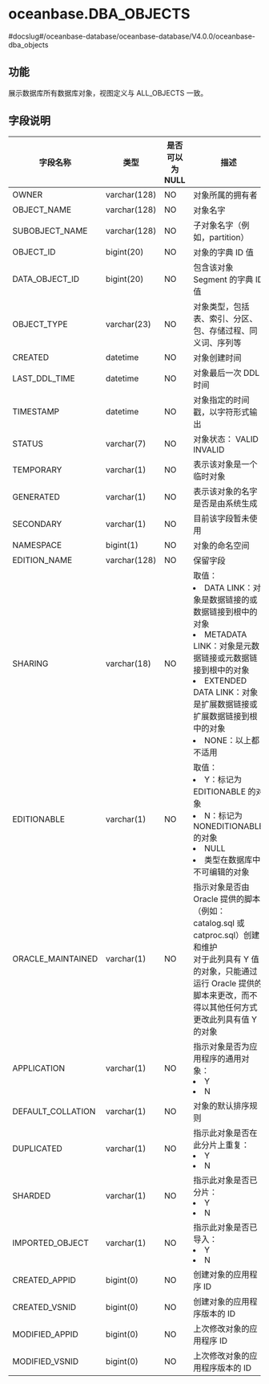 oceanbase.DBA_OBJECTS
==========================================

#docslug#/oceanbase-database/oceanbase-database/V4.0.0/oceanbase-dba_objects

功能
-------------------

展示数据库所有数据库对象，视图定义与 ALL_OBJECTS 一致。

字段说明
----------------------

|       字段名称        |      类型      | 是否可以为 NULL |              描述               |
|-------------------|--------------|------------|-------------------------------|
| OWNER             | varchar(128) | NO         | 对象所属的拥有者                      |
| OBJECT_NAME       | varchar(128) | NO         | 对象名字                          |
| SUBOBJECT_NAME    | varchar(128) | NO         | 子对象名字（例如，partition）           |
| OBJECT_ID         | bigint(20)   | NO         | 对象的字典 ID 值                    |
| DATA_OBJECT_ID    | bigint(20)   | NO         | 包含该对象 Segment 的字典 ID值         |
| OBJECT_TYPE       | varchar(23)  | NO         | 对象类型，包括表、索引、分区、包、存储过程、同义词、序列等 |
| CREATED           | datetime     | NO         | 对象创建时间                        |
| LAST_DDL_TIME     | datetime     | NO         | 对象最后一次 DDL 时间                 |
| TIMESTAMP         | datetime     | NO         | 对象指定的时间戳，以字符形式输出              |
| STATUS            | varchar(7)   | NO         | 对象状态： VALID INVALID           |
| TEMPORARY         | varchar(1)   | NO         | 表示该对象是一个临时对象                  |
| GENERATED         | varchar(1)   | NO         | 表示该对象的名字是否是由系统生成              |
| SECONDARY         | varchar(1)   | NO         | 目前该字段暂未使用                     |
| NAMESPACE         | bigint(1)    | NO         | 对象的命名空间                       |
| EDITION_NAME      | varchar(128) | NO         | 保留字段                          |
| SHARING           | varchar(18)  | NO         | 取值：<li>DATA LINK：对象是数据链接的或数据链接到根中的对象<li>METADATA LINK：对象是元数据链接或元数据链接到根中的对象<li>EXTENDED DATA LINK：对象是扩展数据链接或扩展数据链接到根中的对象<li>NONE：以上都不适用                              |
| EDITIONABLE       | varchar(1)   | NO         | 取值：<li>Y：标记为 EDITIONABLE 的对象<li>N：标记为 NONEDITIONABLE 的对象<li>NULL<li>类型在数据库中不可编辑的对象                              |
| ORACLE_MAINTAINED | varchar(1)   | NO         | 指示对象是否由 Oracle 提供的脚本（例如： catalog.sql 或 catproc.sql）创建和维护<br>对于此列具有 Y 值的对象，只能通过运行 Oracle 提供的脚本来更改，而不得以其他任何方式更改此列具有值 Y 的对象                              |
| APPLICATION       | varchar(1)   | NO         | 指示对象是否为应用程序的通用对象：<li>Y<li>N                              |
| DEFAULT_COLLATION | varchar(1)   | NO         | 对象的默认排序规则                              |
| DUPLICATED        | varchar(1)   | NO         | 指示此对象是否在此分片上重复：<li>Y<li>N          |
| SHARDED           | varchar(1)   | NO         | 指示此对象是否已分片：<li>Y<li>N                              |
| IMPORTED_OBJECT   | varchar(1)   | NO         | 指示此对象是否已导入：<li>Y<li>N                                |
| CREATED_APPID     | bigint(0)    | NO         | 创建对象的应用程序 ID        |
| CREATED_VSNID     | bigint(0)    | NO         | 创建对象的应用程序版本的 ID            |
| MODIFIED_APPID    | bigint(0)    | NO         | 上次修改对象的应用程序 ID       |
| MODIFIED_VSNID    | bigint(0)    | NO         | 上次修改对象的应用程序版本的 ID        |
